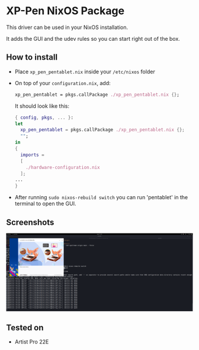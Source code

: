 # XP-Pen NixOS Package

This driver can be used in your NixOS installation.

It adds the GUI and the udev rules so you can start right out of the box.

## How to install

- Place `xp_pen_pentablet.nix` inside your `/etc/nixos` folder
- On top of your `configuration.nix`, add:

  ```nix
  xp_pen_pentablet = pkgs.callPackage ./xp_pen_pentablet.nix {};
  ```

  It should look like this:

  ```nix
  { config, pkgs, ... }:
  let
    xp_pen_pentablet = pkgs.callPackage ./xp_pen_pentablet.nix {};
    "";
  in
  {
    imports =
    [
      ./hardware-configuration.nix
    ];
  ...
  }
  ```

- After running `sudo nixos-rebuild switch` you can run 'pentablet' in the terminal to open the GUI.

## Screenshots

![Running the XP-Pen app](./screenshots/app.png)

## Tested on

- Artist Pro 22E
